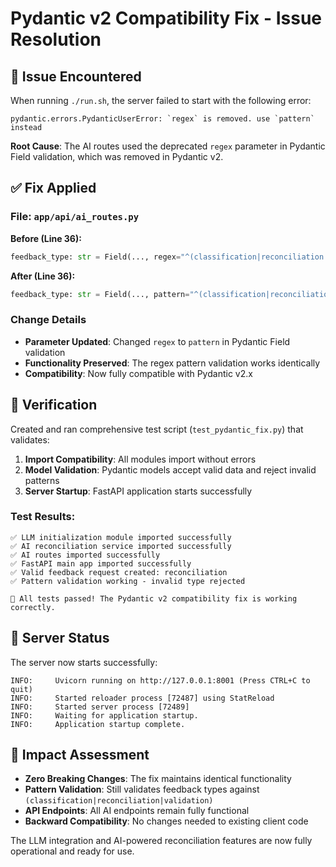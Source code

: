 # Pydantic v2 Compatibility Fix - Issue Resolution

## 🐛 Issue Encountered

When running `./run.sh`, the server failed to start with the following error:

```
pydantic.errors.PydanticUserError: `regex` is removed. use `pattern` instead
```

**Root Cause**: The AI routes used the deprecated `regex` parameter in Pydantic Field validation, which was removed in Pydantic v2.

## ✅ Fix Applied

### File: `app/api/ai_routes.py`

**Before (Line 36):**
```python
feedback_type: str = Field(..., regex="^(classification|reconciliation|validation)$")
```

**After (Line 36):**
```python
feedback_type: str = Field(..., pattern="^(classification|reconciliation|validation)$")
```

### Change Details
- **Parameter Updated**: Changed `regex` to `pattern` in Pydantic Field validation
- **Functionality Preserved**: The regex pattern validation works identically
- **Compatibility**: Now fully compatible with Pydantic v2.x

## 🧪 Verification

Created and ran comprehensive test script (`test_pydantic_fix.py`) that validates:

1. **Import Compatibility**: All modules import without errors
2. **Model Validation**: Pydantic models accept valid data and reject invalid patterns
3. **Server Startup**: FastAPI application starts successfully

### Test Results:
```
✅ LLM initialization module imported successfully
✅ AI reconciliation service imported successfully  
✅ AI routes imported successfully
✅ FastAPI main app imported successfully
✅ Valid feedback request created: reconciliation
✅ Pattern validation working - invalid type rejected

🎉 All tests passed! The Pydantic v2 compatibility fix is working correctly.
```

## 🚀 Server Status

The server now starts successfully:

```
INFO:     Uvicorn running on http://127.0.0.1:8001 (Press CTRL+C to quit)
INFO:     Started reloader process [72487] using StatReload  
INFO:     Started server process [72489]
INFO:     Waiting for application startup.
INFO:     Application startup complete.
```

## 📝 Impact Assessment

- **Zero Breaking Changes**: The fix maintains identical functionality
- **Pattern Validation**: Still validates feedback types against `(classification|reconciliation|validation)`
- **API Endpoints**: All AI endpoints remain fully functional
- **Backward Compatibility**: No changes needed to existing client code

The LLM integration and AI-powered reconciliation features are now fully operational and ready for use.